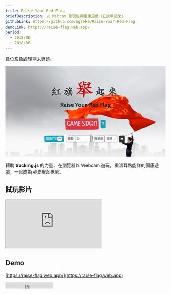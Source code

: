 ```yaml
---
title: Raise Your Red Flag
briefDescription: 以 Webcam 重現經典團康遊戲《紅旗舉起來》
githubLink: https://github.com/ngseke/Raise-Your-Red-Flag
demoLink: https://raise-flag.web.app/
period:
  - 2018/06
  - 2018/06
---
```


數位影像處理期末專題。

![](../../assets/img/article/flag/cover.png)

藉助 **tracking.js** 的力量，在瀏覽器以 Webcam 遊玩，重溫耳熟能詳的團康遊戲，一起成為*那支舉起專家*。

## 試玩影片
<div class="embed-responsive">
  <iframe class="embed-responsive-item" src="https://www.youtube.com/embed/du_2fcqPENo" allowfullscreen></iframe>
</div>

## Demo

[https://raise-flag.web.app/](https://raise-flag.web.app)

<iframe src="https://ghbtns.com/github-btn.html?user=ngseke&repo=Raise-Your-Red-Flag&type=star&count=false" frameborder="0" scrolling="0" width="150" height="20"></iframe>
